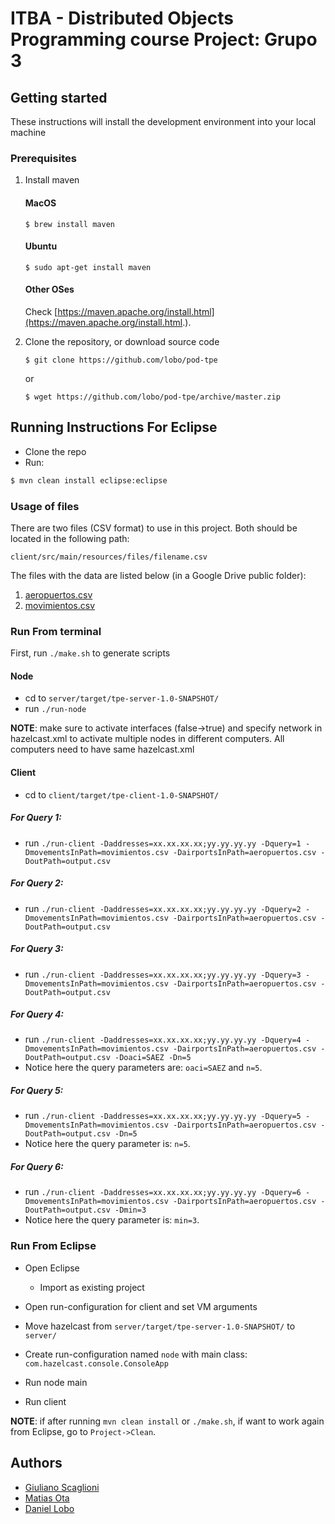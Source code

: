 # ITBA - Distributed Objects Programming course Project: Grupo 3

## Getting started
These instructions will install the development environment into your local machine

### Prerequisites

1. Install maven

	#### MacOS
	```
	$ brew install maven
	```
	
	#### Ubuntu
	```
	$ sudo apt-get install maven
	```
	
	#### Other OSes
	Check [https://maven.apache.org/install.html](https://maven.apache.org/install.html.).

2. Clone the repository, or download source code
	
	```
	$ git clone https://github.com/lobo/pod-tpe
	```
	or
	
	```
	$ wget https://github.com/lobo/pod-tpe/archive/master.zip
	```

## Running Instructions For Eclipse

* Clone the repo
* Run:

```bash
$ mvn clean install eclipse:eclipse
```

### Usage of files

There are two files (CSV format) to use in this project. Both should be located in the following path:
```
client/src/main/resources/files/filename.csv
```

The files with the data are listed below (in a Google Drive public folder):

1. [aeropuertos.csv](https://drive.google.com/file/d/1nEzF5higXIDDnJzWVuZP5TxVFUj4SBBh/view?usp=sharing)
2. [movimientos.csv](https://drive.google.com/file/d/1sGCqq8JjQ3SJ7V0_WXR_jqZHtfs0n62y/view?usp=sharing)

### Run From terminal

First, run `./make.sh` to generate scripts

#### Node

* cd to `server/target/tpe-server-1.0-SNAPSHOT/`
* run `./run-node`

**NOTE**: make sure to activate interfaces (false->true) and specify network in hazelcast.xml to activate multiple nodes in different computers. All computers need to have same hazelcast.xml


#### Client

* cd to `client/target/tpe-client-1.0-SNAPSHOT/`

##### For Query 1:
* run `./run-client -Daddresses=xx.xx.xx.xx;yy.yy.yy.yy -Dquery=1 -DmovementsInPath=movimientos.csv -DairportsInPath=aeropuertos.csv -DoutPath=output.csv`

##### For Query 2:
* run `./run-client -Daddresses=xx.xx.xx.xx;yy.yy.yy.yy -Dquery=2 -DmovementsInPath=movimientos.csv -DairportsInPath=aeropuertos.csv -DoutPath=output.csv`

##### For Query 3:
* run `./run-client -Daddresses=xx.xx.xx.xx;yy.yy.yy.yy -Dquery=3 -DmovementsInPath=movimientos.csv -DairportsInPath=aeropuertos.csv -DoutPath=output.csv`

##### For Query 4: 
* run `./run-client -Daddresses=xx.xx.xx.xx;yy.yy.yy.yy -Dquery=4 -DmovementsInPath=movimientos.csv -DairportsInPath=aeropuertos.csv -DoutPath=output.csv -Doaci=SAEZ -Dn=5`
* Notice here the query parameters are: `oaci=SAEZ` and `n=5`.

##### For Query 5: 
* run `./run-client -Daddresses=xx.xx.xx.xx;yy.yy.yy.yy -Dquery=5 -DmovementsInPath=movimientos.csv -DairportsInPath=aeropuertos.csv -DoutPath=output.csv -Dn=5`
* Notice here the query parameter is: `n=5`.

##### For Query 6: 
* run `./run-client -Daddresses=xx.xx.xx.xx;yy.yy.yy.yy -Dquery=6 -DmovementsInPath=movimientos.csv -DairportsInPath=aeropuertos.csv -DoutPath=output.csv -Dmin=3`
* Notice here the query parameter is: `min=3`.

### Run From Eclipse

* Open Eclipse
  * Import as existing project

* Open run-configuration for client and set VM arguments

* Move hazelcast from `server/target/tpe-server-1.0-SNAPSHOT/` to `server/`

* Create run-configuration named `node` with main class: `com.hazelcast.console.ConsoleApp`

* Run node main

* Run client

**NOTE**: if after running `mvn clean install` or `./make.sh`, if want to work again from Eclipse, go to `Project->Clean`.

## Authors

* [Giuliano Scaglioni](https://github.com/giulianos)
* [Matias Ota](https://github.com/m074)
* [Daniel Lobo](https://github.com/lobo)
